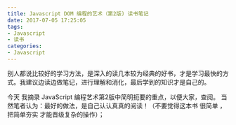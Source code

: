 ```yaml
---
title: Javascript DOM 编程的艺术（第2版) 读书笔记
date: 2017-07-05 17:25:05
tags:
- Javascript
- 读书
categories: 
- Javascript
---
```


别人都说比较好的学习方法，是深入的读几本较为经典的好书，才是学习最快的方式。我建议边读边做笔记，进行理解和消化，最后学到的知识才是自己的。

今天 我摘录 JavaScript 编程艺术第2版中简明扼要的重点，以便大家，查阅。
当然笔者认为：最好的做法，是自己认认真真的阅读！（不要觉得这本书 很简单 ，把简单夯实 才能晋级复杂的操作）；